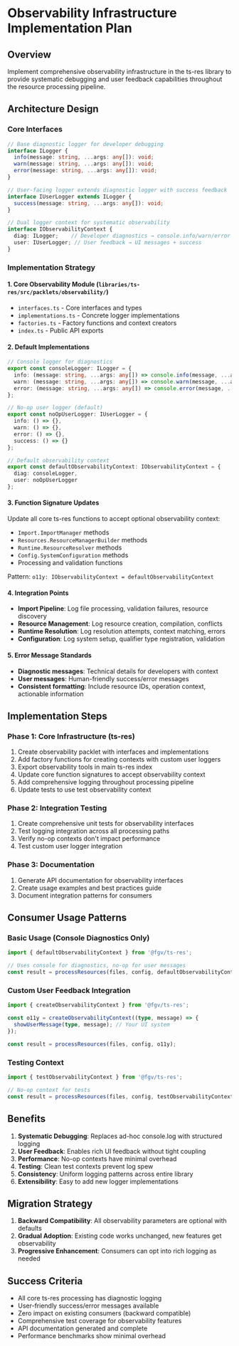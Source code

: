 # Observability Infrastructure Implementation Plan

## Overview
Implement comprehensive observability infrastructure in the ts-res library to provide systematic debugging and user feedback capabilities throughout the resource processing pipeline.

## Architecture Design

### Core Interfaces
```typescript
// Base diagnostic logger for developer debugging
interface ILogger {
  info(message: string, ...args: any[]): void;
  warn(message: string, ...args: any[]): void;
  error(message: string, ...args: any[]): void;
}

// User-facing logger extends diagnostic logger with success feedback
interface IUserLogger extends ILogger {
  success(message: string, ...args: any[]): void;
}

// Dual logger context for systematic observability
interface IObservabilityContext {
  diag: ILogger;    // Developer diagnostics → console.info/warn/error
  user: IUserLogger; // User feedback → UI messages + success
}
```

### Implementation Strategy

#### 1. **Core Observability Module** (`libraries/ts-res/src/packlets/observability/`)
- `interfaces.ts` - Core interfaces and types
- `implementations.ts` - Concrete logger implementations
- `factories.ts` - Factory functions and context creators
- `index.ts` - Public API exports

#### 2. **Default Implementations**
```typescript
// Console logger for diagnostics
export const consoleLogger: ILogger = {
  info: (message: string, ...args: any[]) => console.info(message, ...args),
  warn: (message: string, ...args: any[]) => console.warn(message, ...args),
  error: (message: string, ...args: any[]) => console.error(message, ...args)
};

// No-op user logger (default)
export const noOpUserLogger: IUserLogger = {
  info: () => {},
  warn: () => {},
  error: () => {},
  success: () => {}
};

// Default observability context
export const defaultObservabilityContext: IObservabilityContext = {
  diag: consoleLogger,
  user: noOpUserLogger
};
```

#### 3. **Function Signature Updates**
Update all core ts-res functions to accept optional observability context:
- `Import.ImportManager` methods
- `Resources.ResourceManagerBuilder` methods
- `Runtime.ResourceResolver` methods
- `Config.SystemConfiguration` methods
- Processing and validation functions

Pattern: `o11y: IObservabilityContext = defaultObservabilityContext`

#### 4. **Integration Points**
- **Import Pipeline**: Log file processing, validation failures, resource discovery
- **Resource Management**: Log resource creation, compilation, conflicts
- **Runtime Resolution**: Log resolution attempts, context matching, errors
- **Configuration**: Log system setup, qualifier type registration, validation

#### 5. **Error Message Standards**
- **Diagnostic messages**: Technical details for developers with context
- **User messages**: Human-friendly success/error messages
- **Consistent formatting**: Include resource IDs, operation context, actionable information

## Implementation Steps

### Phase 1: Core Infrastructure (ts-res)
1. Create observability packlet with interfaces and implementations
2. Add factory functions for creating contexts with custom user loggers
3. Export observability tools in main ts-res index
4. Update core function signatures to accept observability context
5. Add comprehensive logging throughout processing pipeline
6. Update tests to use test observability context

### Phase 2: Integration Testing
1. Create comprehensive unit tests for observability interfaces
2. Test logging integration across all processing paths
3. Verify no-op contexts don't impact performance
4. Test custom user logger integration

### Phase 3: Documentation
1. Generate API documentation for observability interfaces
2. Create usage examples and best practices guide
3. Document integration patterns for consumers

## Consumer Usage Patterns

### Basic Usage (Console Diagnostics Only)
```typescript
import { defaultObservabilityContext } from '@fgv/ts-res';

// Uses console for diagnostics, no-op for user messages
const result = processResources(files, config, defaultObservabilityContext);
```

### Custom User Feedback Integration
```typescript
import { createObservabilityContext } from '@fgv/ts-res';

const o11y = createObservabilityContext((type, message) => {
  showUserMessage(type, message); // Your UI system
});

const result = processResources(files, config, o11y);
```

### Testing Context
```typescript
import { testObservabilityContext } from '@fgv/ts-res';

// No-op context for tests
const result = processResources(files, config, testObservabilityContext);
```

## Benefits

1. **Systematic Debugging**: Replaces ad-hoc console.log with structured logging
2. **User Feedback**: Enables rich UI feedback without tight coupling
3. **Performance**: No-op contexts have minimal overhead
4. **Testing**: Clean test contexts prevent log spew
5. **Consistency**: Uniform logging patterns across entire library
6. **Extensibility**: Easy to add new logger implementations

## Migration Strategy

1. **Backward Compatibility**: All observability parameters are optional with defaults
2. **Gradual Adoption**: Existing code works unchanged, new features get observability
3. **Progressive Enhancement**: Consumers can opt into rich logging as needed

## Success Criteria

- All core ts-res processing has diagnostic logging
- User-friendly success/error messages available
- Zero impact on existing consumers (backward compatible)
- Comprehensive test coverage for observability features
- API documentation generated and complete
- Performance benchmarks show minimal overhead